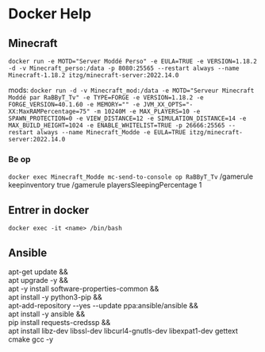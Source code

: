 # Docker Help 
## Minecraft
` docker run -e MOTD="Server Moddé Perso" -e EULA=TRUE -e VERSION=1.18.2 -d -v Minecraft_perso:/data -p 8080:25565 --restart always --name Minecraft-1.18.2 itzg/minecraft-server:2022.14.0 `

mods:
` docker run -d -v Minecraft_mod:/data -e MOTD="Serveur Minecraft Moddé par RaBByT_Tv" -e TYPE=FORGE -e VERSION=1.18.2 -e FORGE_VERSION=40.1.60 -e MEMORY="" -e JVM_XX_OPTS="-XX:MaxRAMPercentage=75" -m 10240M -e MAX_PLAYERS=10 -e SPAWN_PROTECTION=0 -e VIEW_DISTANCE=12 -e SIMULATION_DISTANCE=14 -e MAX_BUILD_HEIGHT=1024 -e ENABLE_WHITELIST=TRUE -p 26666:25565 --restart always --name Minecraft_Modde -e EULA=TRUE itzg/minecraft-server:2022.14.0 `
### Be op
` docker exec Minecraft_Modde mc-send-to-console op RaBByT_Tv `
/gamerule keepinventory true
/gamerule playersSleepingPercentage 1


## Entrer in docker
` docker exec -it <name> /bin/bash `


## Ansible

apt-get update && \
    apt upgrade -y && \
    apt -y install software-properties-common && \
    apt install -y python3-pip && \
    apt-add-repository --yes --update ppa:ansible/ansible && \
    apt install -y ansible && \
    pip install requests-credssp && \
    apt install libz-dev libssl-dev libcurl4-gnutls-dev libexpat1-dev gettext cmake gcc -y